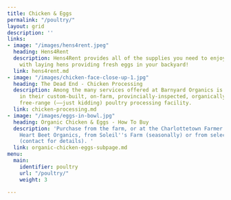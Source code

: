 ```yaml
---
title: Chicken & Eggs
permalink: "/poultry/"
layout: grid
description: ''
links:
- image: "/images/hens4rent.jpeg"
  heading: Hens4Rent
  description: Hens4Rent provides all of the supplies you need to enjoy a summer life
    with laying hens providing fresh eggs in your backyard!
  link: hens4rent.md
- image: "/images/chicken-face-close-up-1.jpg"
  heading: The Dead End - Chicken Processing
  description: Among the many services offered at Barnyard Organics is poultry processing
    in their custom-built, on-farm, provincially-inspected, organically approved,
    free-range (––just kidding) poultry processing facility.
  link: chicken-processing.md
- image: "/images/eggs-in-bowl.jpg"
  heading: Organic Chicken & Eggs - How To Buy
  description: 'Purchase from the farm, or at the Charlottetown Farmer''s Market via
    Heart Beet Organics, from Soleil''s Farm (seasonally) or from select retailers
    (contact for details). '
  link: organic-chicken-eggs-subpage.md
menu:
  main:
    identifier: poultry
    url: "/poultry/"
    weight: 3

---
```

